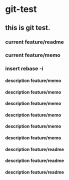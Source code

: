 # git-test

## this is git test.

### current feature/readme
### current feature/memo

### insert rebase -i

#### description feature/memo
#### description feature/memo
#### description feature/memo
#### description feature/memo
#### description feature/memo
#### description feature/memo
#### description feature/readme
#### description feature/readme
#### description feature/readme
